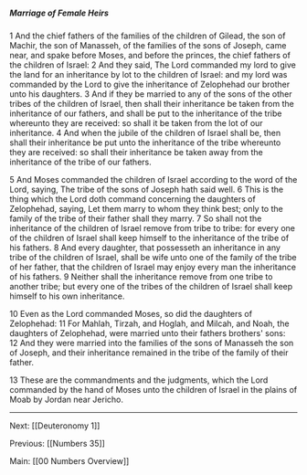 ##### Marriage of Female Heirs

1 And the chief fathers of the families of the children of Gilead, the son of Machir, the son of Manasseh, of the families of the sons of Joseph, came near, and spake before Moses, and before the princes, the chief fathers of the children of Israel: 2 And they said, The Lord commanded my lord to give the land for an inheritance by lot to the children of Israel: and my lord was commanded by the Lord to give the inheritance of Zelophehad our brother unto his daughters. 3 And if they be married to any of the sons of the other tribes of the children of Israel, then shall their inheritance be taken from the inheritance of our fathers, and shall be put to the inheritance of the tribe whereunto they are received: so shall it be taken from the lot of our inheritance. 4 And when the jubile of the children of Israel shall be, then shall their inheritance be put unto the inheritance of the tribe whereunto they are received: so shall their inheritance be taken away from the inheritance of the tribe of our fathers.

5 And Moses commanded the children of Israel according to the word of the Lord, saying, The tribe of the sons of Joseph hath said well. 6 This is the thing which the Lord doth command concerning the daughters of Zelophehad, saying, Let them marry to whom they think best; only to the family of the tribe of their father shall they marry. 7 So shall not the inheritance of the children of Israel remove from tribe to tribe: for every one of the children of Israel shall keep himself to the inheritance of the tribe of his fathers. 8 And every daughter, that possesseth an inheritance in any tribe of the children of Israel, shall be wife unto one of the family of the tribe of her father, that the children of Israel may enjoy every man the inheritance of his fathers. 9 Neither shall the inheritance remove from one tribe to another tribe; but every one of the tribes of the children of Israel shall keep himself to his own inheritance. 

10 Even as the Lord commanded Moses, so did the daughters of Zelophehad: 11 For Mahlah, Tirzah, and Hoglah, and Milcah, and Noah, the daughters of Zelophehad, were married unto their fathers brothers' sons: 12 And they were married into the families of the sons of Manasseh the son of Joseph, and their inheritance remained in the tribe of the family of their father. 

13 These are the commandments and the judgments, which the Lord commanded by the hand of Moses unto the children of Israel in the plains of Moab by Jordan near Jericho.

---
Next: [[Deuteronomy 1]]

Previous: [[Numbers 35]]

Main: [[00 Numbers Overview]]